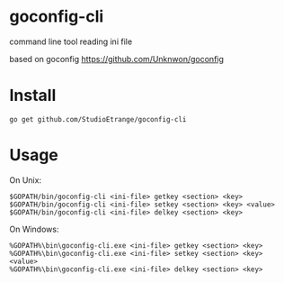 # goconfig-cli

command line tool reading ini file

based on goconfig https://github.com/Unknwon/goconfig

# Install

	go get github.com/StudioEtrange/goconfig-cli

# Usage

On Unix:


	$GOPATH/bin/goconfig-cli <ini-file> getkey <section> <key>
	$GOPATH/bin/goconfig-cli <ini-file> setkey <section> <key> <value>
	$GOPATH/bin/goconfig-cli <ini-file> delkey <section> <key>


On Windows:

	%GOPATH%\bin\goconfig-cli.exe <ini-file> getkey <section> <key>
	%GOPATH%\bin\goconfig-cli.exe <ini-file> setkey <section> <key> <value>
	%GOPATH%\bin\goconfig-cli.exe <ini-file> delkey <section> <key>